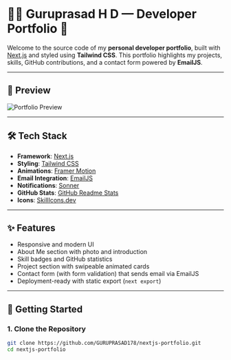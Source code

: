 # 🧑‍💻 Guruprasad H D — Developer Portfolio 🚀

Welcome to the source code of my **personal developer portfolio**, built with [Next.js](https://nextjs.org/) and styled using **Tailwind CSS**. This portfolio highlights my projects, skills, GitHub contributions, and a contact form powered by **EmailJS**.

---

## 📸 Preview

![Portfolio Preview](./public/images/screenshot.png)

---

## 🛠️ Tech Stack

- **Framework**: [Next.js](https://nextjs.org/)
- **Styling**: [Tailwind CSS](https://tailwindcss.com/)
- **Animations**: [Framer Motion](https://www.framer.com/motion/)
- **Email Integration**: [EmailJS](https://www.emailjs.com/)
- **Notifications**: [Sonner](https://sonner.emilkowal.ski/)
- **GitHub Stats**: [GitHub Readme Stats](https://github.com/anuraghazra/github-readme-stats)
- **Icons**: [SkillIcons.dev](https://skillicons.dev/)

---

## ✨ Features

- Responsive and modern UI
- About Me section with photo and introduction
- Skill badges and GitHub statistics
- Project section with swipeable animated cards
- Contact form (with form validation) that sends email via EmailJS
- Deployment-ready with static export (`next export`)

---

## 🚀 Getting Started

### 1. Clone the Repository

```bash
git clone https://github.com/GURUPRASAD178/nextjs-portfolio.git
cd nextjs-portfolio
